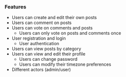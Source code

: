### Features

* Users can create and edit their own posts
* Users can comment on posts
* Users can vote on comments and posts
  * Users can only vote on posts and comments once
* User registration and login
  * User authentication
* Users can view posts by category
* Users can view and edit their profile
  * Users can change password
  * Users can modify their timezone preferences
* Different actors (admin/user)

